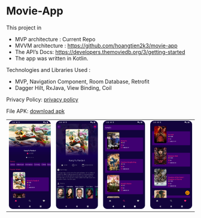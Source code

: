 # Movie-App

This project in

- MVP architecture : Current Repo
- MVVM architecture : https://github.com/hoangtien2k3/movie-app
- The API’s Docs: https://developers.themoviedb.org/3/getting-started
- The app was written in Kotlin.

Technologies and Libraries Used :

- MVP, Navigation Component, Room Database, Retrofit
- Dagger Hilt, RxJava, View Binding, Coil

Privacy Policy: [privacy policy](https://www.freeprivacypolicy.com/live/f19c2183-b2ef-4ec1-b6d1-b4f9ab8dc994)

File APK: [download apk](https://github.com/hoangtien2k3/movie-app/blob/main/app/release/app-release.apk)

|                       |                       |                       |                       |
|-----------------------|-----------------------|-----------------------|-----------------------|
| ![](screenshot/1.png) | ![](screenshot/2.png) | ![](screenshot/3.png) | ![](screenshot/4.png) |

